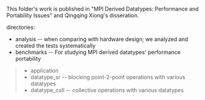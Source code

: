 
This folder's work is published in "MPI Derived Datatypes: Performance and Portability Issues" and Qingqing Xiong's disseration. 


directories:
*  analysis    --  when comparing with hardware design; we analyzed and created the tests systematically 
*  benchmarks  --  For studying MPI derived datatypes' performance portability 
>  *    application    
>  *    datatype_sr    --  blocking point-2-point operations with various datatypes 
>  *    datatype_coll  --  collective operations with various datatypes
